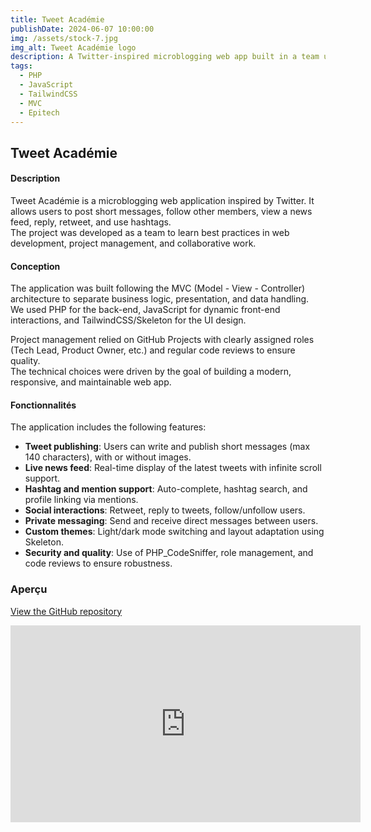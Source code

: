 ```yaml
---
title: Tweet Académie
publishDate: 2024-06-07 10:00:00
img: /assets/stock-7.jpg
img_alt: Tweet Académie logo
description: A Twitter-inspired microblogging web app built in a team using MVC architecture with PHP, JS, and Tailwind/Skeleton.
tags:
  - PHP
  - JavaScript
  - TailwindCSS
  - MVC
  - Epitech
---
```


## Tweet Académie

#### Description

Tweet Académie is a microblogging web application inspired by Twitter. It allows users to post short messages, follow other members, view a news feed, reply, retweet, and use hashtags.  
The project was developed as a team to learn best practices in web development, project management, and collaborative work.

#### Conception

The application was built following the MVC (Model - View - Controller) architecture to separate business logic, presentation, and data handling.  
We used PHP for the back-end, JavaScript for dynamic front-end interactions, and TailwindCSS/Skeleton for the UI design.

Project management relied on GitHub Projects with clearly assigned roles (Tech Lead, Product Owner, etc.) and regular code reviews to ensure quality.  
The technical choices were driven by the goal of building a modern, responsive, and maintainable web app.

#### Fonctionnalités

The application includes the following features:

- **Tweet publishing**: Users can write and publish short messages (max 140 characters), with or without images.  
- **Live news feed**: Real-time display of the latest tweets with infinite scroll support.  
- **Hashtag and mention support**: Auto-complete, hashtag search, and profile linking via mentions.  
- **Social interactions**: Retweet, reply to tweets, follow/unfollow users.  
- **Private messaging**: Send and receive direct messages between users.  
- **Custom themes**: Light/dark mode switching and layout adaptation using Skeleton.  
- **Security and quality**: Use of PHP_CodeSniffer, role management, and code reviews to ensure robustness.

### Aperçu

[View the GitHub repository](https://github.com/gus5900000/Tweet_Academie)  

<iframe width="560" height="315" src="https://www.youtube.com/embed/7yPloerH1ec" frameborder="0" allowfullscreen></iframe>
